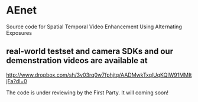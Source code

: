 # AEnet
Source code for Spatial Temporal Video Enhancement Using Alternating Exposures

## real-world testset and camera SDKs and our demenstration videos are available at
  http://www.dropbox.com/sh/3v03rq0w7fphjtq/AADMwkTxqlUqKQIW91MMItjFa?dl=0

The code is under reviewing by the First Party. It will coming soon!
